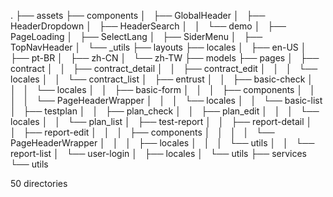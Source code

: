 .
├── assets
├── components
│   ├── GlobalHeader
│   ├── HeaderDropdown
│   ├── HeaderSearch
│   │   └── demo
│   ├── PageLoading
│   ├── SelectLang
│   ├── SiderMenu
│   ├── TopNavHeader
│   └── _utils
├── layouts
├── locales
│   ├── en-US
│   ├── pt-BR
│   ├── zh-CN
│   └── zh-TW
├── models
├── pages
│   ├── contract
│   │   ├── contract_detail
│   │   ├── contract_edit
│   │   │   └── locales
│   │   └── contract_list
│   ├── entrust
│   │   ├── basic-check
│   │   │   └── locales
│   │   ├── basic-form
│   │   │   ├── components
│   │   │   │   └── PageHeaderWrapper
│   │   │   └── locales
│   │   └── basic-list
│   ├── testplan
│   │   ├── plan_check
│   │   ├── plan_edit
│   │   │   └── locales
│   │   └── plan_list
│   ├── test-report
│   │   ├── report-detail
│   │   ├── report-edit
│   │   │   ├── components
│   │   │   │   └── PageHeaderWrapper
│   │   │   ├── locales
│   │   │   └── utils
│   │   └── report-list
│   └── user-login
│       ├── locales
│       └── utils
├── services
└── utils

50 directories
